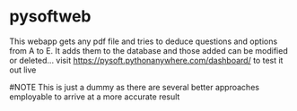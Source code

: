 # pysoftweb
This webapp gets any pdf file and tries to deduce questions and options from A to E. It adds them to the database and those added can be modified or deleted...
visit https://pysoft.pythonanywhere.com/dashboard/ to test it out live

#NOTE
This is just a dummy as there are several better approaches employable to arrive at a more accurate result
